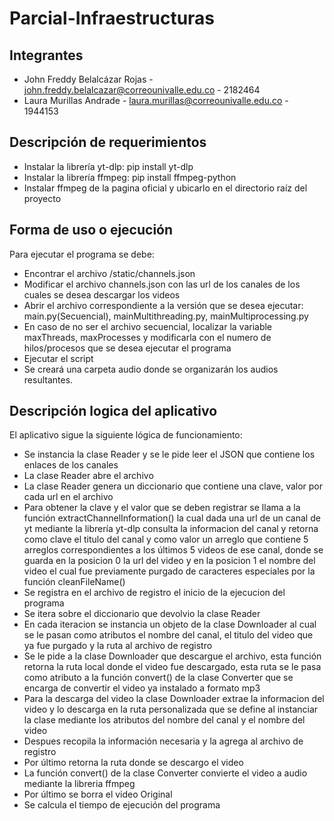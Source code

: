 # Parcial-Infraestructuras

## Integrantes
- John Freddy Belalcázar Rojas - john.freddy.belalcazar@correounivalle.edu.co - 2182464
- Laura Murillas Andrade - laura.murillas@correounivalle.edu.co - 1944153

## Descripción de requerimientos
- Instalar la librería yt-dlp: pip install yt-dlp
- Instalar la librería ffmpeg: pip install ffmpeg-python
- Instalar ffmpeg de la pagina oficial y ubicarlo en el directorio raíz del proyecto

## Forma de uso o ejecución
Para ejecutar el programa se debe:
- Encontrar el archivo /static/channels.json
- Modificar el archivo channels.json con las url de los canales de los cuales se desea descargar los videos
- Abrir el archivo correspondiente a la versión que se desea ejecutar: main.py(Secuencial), mainMultithreading.py, mainMultiprocessing.py
- En caso de no ser el archivo secuencial, localizar la variable maxThreads, maxProcesses y modificarla con el numero de hilos/procesos que se desea ejecutar el programa
- Ejecutar el script
- Se creará una carpeta audio donde se organizarán los audios resultantes.

## Descripción logica del aplicativo
El aplicativo sigue la siguiente lógica de funcionamiento:
- Se instancia la clase Reader y se le pide leer el JSON que contiene los enlaces de los canales
- La clase Reader abre el archivo
- La clase Reader genera un diccionario que contiene una clave, valor por cada url en el archivo
- Para obtener la clave y el valor que se deben registrar se llama a la función extractChannelInformation() la cual dada una url de un canal de yt mediante la librería yt-dlp consulta la informacion del canal y retorna como clave el titulo del canal y como valor un arreglo que contiene 5 arreglos correspondientes a los últimos 5 videos de ese canal, donde se guarda en la posicion 0 la url del video y en la posicion 1 el nombre del video el cual fue previamente purgado de caracteres especiales por la función cleanFileName()
- Se registra en el archivo de registro el inicio de la ejecucion del programa
- Se itera sobre el diccionario que devolvio la clase Reader
- En cada iteracion se instancia un objeto de la clase Downloader al cual se le pasan como atributos el nombre del canal, el titulo del video que ya fue purgado y la ruta al archivo de registro
- Se le pide a la clase Downloader que descargue el archivo, esta función retorna la ruta local donde el video fue descargado, esta ruta se le pasa como atributo a la función convert() de la clase Converter que se encarga de convertir el video ya instalado a formato mp3
- Para la descarga del video la clase Downloader extrae la informacion del video y lo descarga en la ruta personalizada que se define al instanciar la clase mediante los atributos del nombre del canal y el nombre del video
- Despues recopila la información necesaria y la agrega al archivo de registro
- Por último retorna la ruta donde se descargo el video
- La función convert() de la clase Converter convierte el video a audio mediante la libreria ffmpeg
- Por último se borra el video Original
- Se calcula el tiempo de ejecución del programa
